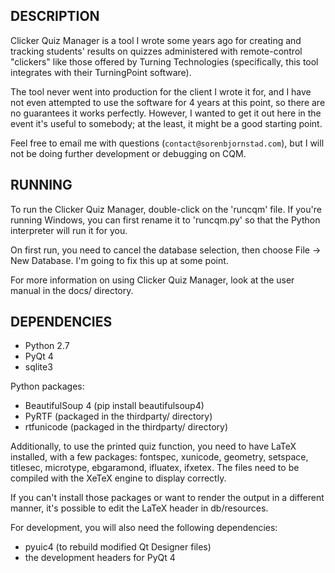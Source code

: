 DESCRIPTION
-----------

Clicker Quiz Manager is a tool I wrote some years ago
for creating and tracking students' results on quizzes administered
with remote-control "clickers" like those offered by Turning Technologies
(specifically, this tool integrates with their TurningPoint software).

The tool never went into production for the client I wrote it for,
and I have not even attempted to use the software for 4 years at this point,
so there are no guarantees it works perfectly.
However, I wanted to get it out here in the event it's useful to somebody;
at the least, it might be a good starting point.

Feel free to email me with questions (`contact@sorenbjornstad.com`),
but I will not be doing further development or debugging on CQM.


RUNNING
-------

To run the Clicker Quiz Manager, double-click on the 'runcqm' file. If you're
running Windows, you can first rename it to 'runcqm.py' so that the Python
interpreter will run it for you.

On first run, you need to cancel the database selection, then choose File ->
New Database. I'm going to fix this up at some point.

For more information on using Clicker Quiz Manager, look at the user manual in
the docs/ directory.


DEPENDENCIES
------------

- Python 2.7
- PyQt 4
- sqlite3

Python packages:
- BeautifulSoup 4 (pip install beautifulsoup4)
- PyRTF (packaged in the thirdparty/ directory)
- rtfunicode (packaged in the thirdparty/ directory)

Additionally, to use the printed quiz function, you need to have LaTeX
installed, with a few packages: fontspec, xunicode, geometry, setspace,
titlesec, microtype, ebgaramond, ifluatex, ifxetex. The files need to be
compiled with the XeTeX engine to display correctly.

If you can't install those packages or want to render the output in a different
manner, it's possible to edit the LaTeX header in db/resources.

For development, you will also need the following dependencies:
- pyuic4 (to rebuild modified Qt Designer files)
- the development headers for PyQt 4
